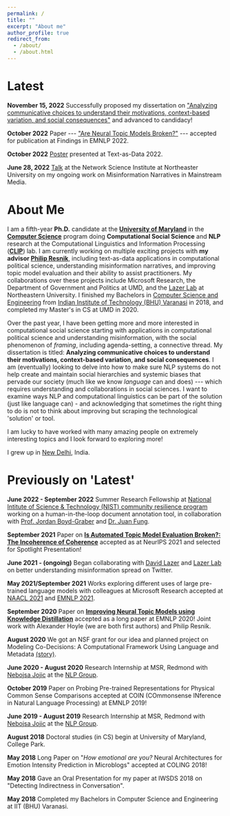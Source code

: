 ```yaml
---
permalink: /
title: ""
excerpt: "About me"
author_profile: true
redirect_from: 
  - /about/
  - /about.html
---
```

Latest
======

**November 15, 2022** Successfully proposed my dissertation on ["Analyzing communicative choices to understand their motivations, context-based variation, and social consequences"](https://talks.cs.umd.edu/talks/3315) and advanced to candidacy!

**October 2022** Paper --- ["Are Neural Topic Models Broken?"](https://arxiv.org/abs/2210.16162) --- accepted for publication at Findings in EMNLP 2022. 

**October 2022** [Poster](https://pranav-goel.github.io/files/umd_tada2022.pdf) presented at Text-as-Data 2022. 

**June 28, 2022** [Talk](https://www.networkscienceinstitute.org/talks/pranav-goel) at the Network Science Institute at Northeaster University on my ongoing work on Misinformation Narratives in Mainstream Media. 

About Me
======

I am a fifth-year **Ph.D.** candidate at the [**University of Maryland**](https://www.umd.edu/) in the [**Computer Science**](https://www.cs.umd.edu/people/pgoel1) program doing **Computational Social Science** and **NLP** research at the Computational Linguistics and Information Processing ([**CLIP**](https://wiki.umiacs.umd.edu/clip/index.php/Main_Page)) lab. I am currently working on multiple exciting projects with **my advisor [Philip Resnik](http://users.umiacs.umd.edu/~resnik/)**, including text-as-data applications in computational political science, understanding misinformation narratives, and improving topic model evaluation and their ability to assist practitioners. My collaborations over these projects include Microsoft Research, the Department of Government and Politics at UMD, and the [Lazer Lab](https://lazerlab.net/) at Northeastern University. I finished my Bachelors in [Computer Science and Engineering](https://www.iitbhu.ac.in/dept/cse) from [Indian Institute of Technology (BHU) Varanasi](https://www.iitbhu.ac.in/) in 2018, and completed my Master's in CS at UMD in 2020. 

Over the past year, I have been getting more and more interested in computational social science starting with applications in computational political science and understanding misinformation, with the social phenomenon of _framing_, including agenda-setting, a connective thread. My dissertation is titled: **Analyzing communicative choices to understand their motivations, context-based variation, and social consequences**. I am (eventually) looking to delve into how to make sure NLP systems do not help create and maintain social hierarchies and systemic biases that pervade our society (much like we know *language* can and does) --- which requires understanding and collaborations in social sciences. I want to examine ways NLP and computational linguistics can be part of the solution (just like language can) - and acknowledging that sometimes the right thing to do is not to think about improving but scraping the technological 'solution' or tool. 

I am lucky to have worked with many amazing people on extremely interesting topics and I look forward to exploring more!

I grew up in [New Delhi](https://en.wikipedia.org/wiki/New_Delhi), India.

Previously on 'Latest'
======

**June 2022 - September 2022** Summer Research Fellowship at [National Intitute of Science & Technology (NIST) community resilience program](https://www.nist.gov/community-resilience) working on a human-in-the-loop document annotation tool, in collaboration with [Prof. Jordan Boyd-Graber](http://users.umiacs.umd.edu/~jbg/) and [Dr. Juan Fung](https://www.nist.gov/blogs/taking-measure/authors/juan-fung).

**September 2021** Paper on [**Is Automated Topic Model Evaluation Broken?: The Incoherence of Coherence**](https://proceedings.neurips.cc/paper/2021/file/0f83556a305d789b1d71815e8ea4f4b0-Paper.pdf) accepted as at NeurIPS 2021 and selected for Spotlight Presentation!

**June 2021 - (ongoing)** Began collaborating with [David Lazer](https://cssh.northeastern.edu/faculty/david-lazer/) and [Lazer Lab](https://lazerlab.net/) on better understanding misinformation spread on Twitter. 

**May 2021/September 2021** Works exploring different uses of large pre-trained language models with colleagues at Microsoft Research accepted at [NAACL 2021](https://aclanthology.org/2021.naacl-main.439.pdf) and [EMNLP 2021](https://arxiv.org/pdf/2109.04867.pdf). 

**September 2020** Paper on [**Improving Neural Topic Models using Knowledge Distillation**](https://www.aclweb.org/anthology/2020.emnlp-main.137.pdf) accepted as a long paper at EMNLP 2020! Joint work with Alexander Hoyle (we are both first authors) and Philip Resnik.

**August 2020** We got an NSF grant for our idea and planned project on Modeling Co-Decisions: A Computational Framework Using Language and Metadata [(story)](https://www.umiacs.umd.edu/about-us/news/resnik-developing-computational-models-better-understand-how-decisions-are-made).

**June 2020 - August 2020** Research Internship at MSR, Redmond with [Nebojsa Jojic](https://www.microsoft.com/en-us/research/people/jojic/) at the [NLP Group](https://www.microsoft.com/en-us/research/group/natural-language-processing/).

**October 2019** Paper on Probing Pre-trained Representations for Physical Common Sense Comparisons accepted at COIN (COmmonsense INference in Natural Language Processing) at EMNLP 2019!

**June 2019 - August 2019** Research Internship at MSR, Redmond with [Nebojsa Jojic](https://www.microsoft.com/en-us/research/people/jojic/) at the [NLP Group](https://www.microsoft.com/en-us/research/group/natural-language-processing/).

**August 2018** Doctoral studies (in CS) begin at University of Maryland, College Park.

**May 2018** Long Paper on "*How emotional are you?* Neural Architectures for Emotion Intensity Prediction in Microblogs" accepted at COLING 2018!

**May 2018** Gave an Oral Presentation for my paper at IWSDS 2018 on "Detecting Indirectness in Conversation".

**May 2018** Completed my Bachelors in Computer Science and Engineering at IIT (BHU) Varanasi.
